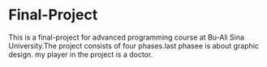 # Final-Project
This is a final-project for advanced programming course at Bu-Ali Sina University.The project consists of four phases.last phasee is about graphic design.
my player in the project is a doctor.
